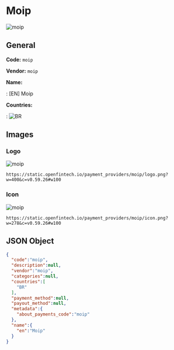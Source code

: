 
# Moip 
![moip](https://static.openfintech.io/payment_providers/moip/logo.png?w=400&c=v0.59.26#w100)  

## General 
 
**Code:** `moip` 
 
**Vendor:** `moip` 
 
**Name:** 
 
:	[EN] Moip 
 
 
**Countries:** 
 
:	![BR](https://cdnjs.cloudflare.com/ajax/libs/flag-icon-css/3.3.0/flags/4x3/br.svg#w24)  

## Images 

### Logo 
 
![moip](https://static.openfintech.io/payment_providers/moip/logo.png?w=400&c=v0.59.26#w100)  

```
https://static.openfintech.io/payment_providers/moip/logo.png?w=400&c=v0.59.26#w100
```  

### Icon 
 
![moip](https://static.openfintech.io/payment_providers/moip/icon.png?w=278&c=v0.59.26#w100)  

```
https://static.openfintech.io/payment_providers/moip/icon.png?w=278&c=v0.59.26#w100
```  

## JSON Object 

```json
{
  "code":"moip",
  "description":null,
  "vendor":"moip",
  "categories":null,
  "countries":[
    "BR"
  ],
  "payment_method":null,
  "payout_method":null,
  "metadata":{
    "about_payments_code":"moip"
  },
  "name":{
    "en":"Moip"
  }
}
```  
